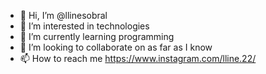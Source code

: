 - 👋 Hi, I’m @llinesobral
- 👀 I’m interested in technologies
- 🌱 I’m currently learning programming
- 💞️ I’m looking to collaborate on as far as I know
- 📫 How to reach me https://www.instagram.com/lline.22/

<!---
llinesobral/llinesobral is a ✨ special ✨ repository because its `README.md` (this file) appears on your GitHub profile.
You can click the Preview link to take a look at your changes.
--->
